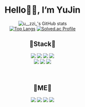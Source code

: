 <div align=center><h1>Hello🙋‍♀️, I’m YuJin </h1></div>

<div align="center">

![u__zzi_'s GitHub stats](https://github-readme-stats.vercel.app/api?username=gitujin&show_icons=true&theme=tokyonight)</br>
[![Top Langs](https://github-readme-stats.vercel.app/api/top-langs/?username=gitujin&layout=compact&theme=tokyonight)](https://github.com/anuraghazra/github-readme-stats)
[![Solved.ac Profile](http://mazassumnida.wtf/api/v2/generate_badge?boj=syj9471)](https://solved.ac/syj9471/)
  
</div>

<div align="center">

  ## 💙Stack💙 
  <img src="https://img.shields.io/badge/JAVA-007396?style=flat-square&logo=Java&logoColor=white"/>
  <img src="https://img.shields.io/badge/HTML-E34F26?style=flat-square&logo=HTML5&logoColor=white"/>
  <img src="https://img.shields.io/badge/CSS3-1572B6?style=flat-square&logo=CSS3&logoColor=white"/>
  <img src="https://img.shields.io/badge/JavaScript-F7DF1E?style=flat-square&logo=JavaScript&logoColor=white"/></br>
  <img src="https://img.shields.io/badge/JQuery-0769AD?style=flat-square&logo=JQuery&logoColor=white"/>
  <img src="https://img.shields.io/badge/JSP-2C2255?style=flat-square&logo=Eclipse IDE&logoColor=white"/> 
  <img src="https://img.shields.io/badge/Spring-6DB33F?style=flat-square&logo=Spring&logoColor=white"/> 

</br>
</br>
</br>
  
  ## 💜ME💜  
  
  <a href="https://www.instagram.com/_study_u__zzi_/" target="_blank"><img src="https://img.shields.io/badge/Instagram-E4405F?style=flat-square&logo=Instagram&logoColor=white"/></a>
  <a href="syj991114@gmail.com" target="_blank"><img src="https://img.shields.io/badge/Gmail-EA4335?style=flat-square&logo=Gmail&logoColor=white"/></a>
  <a href="https://blog.naver.com/syj9471" target="_blank"><img src="https://img.shields.io/badge/blog-03C75A?style=flat-square&logo=Naver&logoColor=white"/></a>
  <a href="https://github.com/gitujin" target="_blank"><img src="https://img.shields.io/badge/GitHub-181717?style=flat-square&logo=GitHub&logoColor=white"/></a>
</div>

 </br> 
 </br>
 
